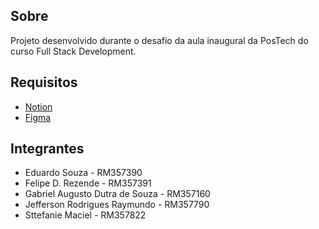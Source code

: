 ## Sobre

Projeto desenvolvido durante o desafio da aula inaugural da PosTech do curso Full Stack Development.

## Requisitos

- [Notion](https://zealous-handball-b23.notion.site/Desafio-FSDT-f46120863d154c32b92b95fc708bd79e)
- [Figma](https://www.figma.com/design/scLVh5Mov1SJlwMv0wQ2bW/POSTECH---FULLSTACK?node-id=0-1)

## Integrantes

- Eduardo Souza - RM357390
- Felipe D. Rezende - RM357391
- Gabriel Augusto Dutra de Souza - RM357160
- Jefferson Rodrigues Raymundo - RM357790
- Sttefanie Maciel - RM357822
